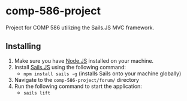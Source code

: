 # comp-586-project
Project for COMP 586 utilizing the Sails.JS MVC framework.


## Installing
1. Make sure you have [Node.JS](https://nodejs.org/en/download/) installed on your machine.
2. Install [Sails.JS](https://sailsjs.com/get-started) using the following command:
   - ```npm install sails -g``` (installs Sails onto your machine globally)
3. Navigate to the ```comp-586-project/forum/``` directory
4. Run the following command to start the application:
   - ```sails lift```
